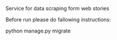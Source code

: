 Service for data scraping form web stories 

Before run please do fallowing instructions:

python manage.py migrate
